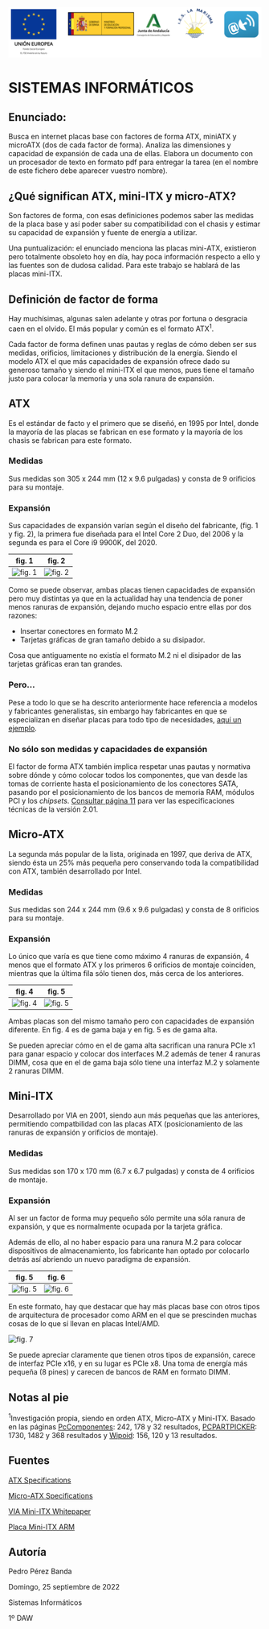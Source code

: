 ![](junta-andalucia-moddle.png)
# SISTEMAS INFORMÁTICOS
## Enunciado:
Busca en internet placas base con factores de forma ATX, miniATX y microATX (dos de cada factor de forma). Analiza las dimensiones y capacidad de expansión de cada una de ellas. Elabora un documento con un procesador de texto en formato pdf para entregar la tarea (en el nombre de este fichero debe aparecer vuestro nombre).

## ¿Qué significan ATX, mini-ITX y micro-ATX?
Son factores de forma, con esas definiciones podemos saber las medidas de la placa base y así poder saber su compatibilidad con el chasis y estimar su capacidad de expansión y fuente de energía a utilizar.

Una puntualización: el enunciado menciona las placas mini-ATX, existieron pero totalmente obsoleto hoy en día, hay poca información respecto a ello y las fuentes son de dudosa calidad. Para este trabajo se hablará de las placas mini-ITX.

## Definición de factor de forma
Hay muchísimas, algunas salen adelante y otras por fortuna o desgracia caen en el olvido. El más popular y común es el formato ATX<sup>1</sup>.

Cada factor de forma definen unas pautas y reglas de cómo deben ser sus medidas, orificios, limitaciones y distribución de la energía. Siendo el modelo ATX el que más capacidades de expansión ofrece dado su generoso tamaño y siendo el mini-ITX el que menos, pues tiene el tamaño justo para colocar la memoria y una sola ranura de expansión.


## ATX
Es el estándar de facto y el primero que se diseñó, en 1995 por Intel, donde la mayoría de las placas se fabrican en ese formato y la mayoría de los chasis se fabrican para este formato.

### Medidas
Sus medidas son 305 x 244 mm (12 x 9.6 pulgadas) y consta de 9 orificios para su montaje.

### Expansión
Sus capacidades de expansión varían según el diseño del fabricante, (fig. 1 y fig. 2), la primera fue diseñada para el Intel Core 2 Duo, del 2006 y la segunda es para el Core i9 9900K, del 2020.

fig. 1 | fig. 2
--- | --- 
![fig. 1](https://m.media-amazon.com/images/I/71Ctc-LC+cL._AC_SX679_.jpg) | ![fig. 2](https://media.ldlc.com/r1600/ld/products/00/05/91/37/LD0005913716_1.jpg)
  
Como se puede observar, ambas placas tienen capacidades de expansión pero muy distintas ya que en la actualidad hay una tendencia de poner menos ranuras de expansión, dejando mucho espacio entre ellas por dos razones:

 - Insertar conectores en formato M.2
 - Tarjetas gráficas de gran tamaño debido a su disipador.

Cosa que antiguamente no existía el formato M.2 ni el disipador de las tarjetas gráficas eran tan grandes.

### Pero...
Pese a todo lo que se ha descrito anteriormente hace referencia a modelos y fabricantes generalistas, sin embargo hay fabricantes en que se especializan en diseñar placas para todo tipo de necesidades, [aquí un ejemplo](https://www.advantech.com/products/5f275228-3385-4034-b102-3bc63b149d4e/aimb-787/mod_017485a9-ed5b-4b09-9843-e7a2baa28d16).

### No sólo son medidas y capacidades de expansión
El factor de forma ATX también implica respetar unas pautas y normativa sobre dónde y cómo colocar todos los componentes, que van desde las tomas de corriente hasta el posicionamiento de los conectores SATA, pasando por el posicionamiento de los bancos de memoria RAM, módulos PCI y los *chipsets*. [Consultar página 11](https://web.aub.edu.lb/pub/docs/atx_201.pdf) para ver las especificaciones técnicas de la versión 2.01.

## Micro-ATX
La segunda más popular de la lista, originada en 1997, que deriva de ATX, siendo ésta un 25% más pequeña pero conservando toda la compatibilidad con ATX, también desarrollado por Intel.

### Medidas
Sus medidas son 244 x 244 mm (9.6 x 9.6 pulgadas) y consta de 8 orificios para su montaje.

### Expansión
Lo único que varía es que tiene como máximo 4 ranuras de expansión, 4 menos que el formato ATX y los primeros 6 orificios de montaje coinciden, mientras que la última fila sólo tienen dos, más cerca de los anteriores.

fig. 4 | fig. 5
--- | --- 
![fig. 4](https://cdn.coolmod.com/images/product/large/asus-prime-b450m-k-ii-socket-am4-placa-base-003.jpg) | ![fig. 5](https://cdn.coolmod.com/images/product/large/PROD-016514_2.jpg)

Ambas placas son del mismo tamaño pero con capacidades de expansión diferente. En fig. 4 es de gama baja y en fig. 5 es de gama alta.

Se pueden apreciar cómo en el de gama alta sacrifican una ranura PCIe x1 para ganar espacio y colocar dos interfaces M.2 además de tener 4 ranuras DIMM, cosa que en el de gama baja sólo tiene una interfaz M.2 y solamente 2 ranuras DIMM.

## Mini-ITX
Desarrollado por VIA en 2001, siendo aun más pequeñas que las anteriores, permitiendo compatbilidad con las placas ATX (posicionamiento de las ranuras de expansión y orificios de montaje).

### Medidas
Sus medidas son 170 x 170 mm (6.7 x 6.7 pulgadas) y consta de 4 orificios de montaje.

### Expansión
Al ser un factor de forma muy pequeño sólo permite una sóla ranura de expansión, y que es normalmente ocupada por la tarjeta gráfica.

Además de ello, al no haber espacio para una ranura M.2 para colocar dispositivos de almacenamiento, los fabricante han optado por colocarlo detrás así abriendo un nuevo paradigma de expansión.

fig. 5 | fig. 6
--- | --- 
![fig. 5](https://images.anandtech.com/doci/12634/boardfront_575px.jpg) | ![fig. 6](https://images.anandtech.com/doci/12634/boardbackGBT2_575px.jpg)

En este formato, hay que destacar que hay más placas base con otros tipos de arquitectura de procesador como ARM en el que se prescinden muchas cosas de lo que sí llevan en placas Intel/AMD.

![fig. 7](https://www.androidpimp.com/wp-content/uploads/2022/07/ITX-3588J-RK3588-Motherboard.jpg)

Se puede apreciar claramente que tienen otros tipos de expansión, carece de interfaz PCIe x16, y en su lugar es PCIe x8. Una toma de energía más pequeña (8 pines) y carecen de bancos de RAM en formato DIMM.

## Notas al pie
<sup>1</sup>Investigación propia, siendo en orden ATX, Micro-ATX y Mini-ITX. Basado en las páginas [PcComponentes](https://pccomponentes.com/): 242, 178 y 32 resultados, [PCPARTPICKER](https://pcpartpicker.com/): 1730, 1482 y 368 resultados y [Wipoid](https://wipoid.com/): 156, 120 y 13 resultados.

## Fuentes
[ATX Specifications](https://web.archive.org/web/20120725150314/http://www.formfactors.org/developer/specs/atx2_2.pdf)

[Micro-ATX Specifications](https://xdevs.com/doc/_PC_HW/Form_factors/matxspe1.2.pdf)

[VIA Mini-ITX Whitepaper](https://web.archive.org/web/20110613223644/http://www.via.com.tw/en/downloads/whitepapers/initiatives/spearhead/ini_mini-itx.pdf)

[Placa Mini-ITX ARM](https://www.androidpimp.com/embedded/itx-3588j-embedded-hardware/#3-interfaces-amp-lyaout)

## Autoría
Pedro Pérez Banda

Domingo, 25 septiembre de 2022

Sistemas Informáticos

1º DAW